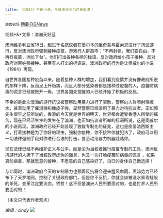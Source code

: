 ```yaml
---
title: 《1984》不是小说，今日澳洲沦为昨日香港！
---
```

`澳喜农场` [轉載自GNews](https://gnews.org/zh-hans/1549515/)

视频*&*文章：澳洲天好蓝

澳洲维多利亚省18日，超过千名抗议者在墨尔本的里奇蒙与霍索恩进行了抗议游行，反对澳洲政府强制接种疫苗。游戏行人群高呼：“不再封锁，我们要自由，不再有疫苗，洲长下台”。他们打出各种各样的标语，反对政府给小孩子接种，反对政府对百姓强接种。甚至有人打出的标语说，澳洲政府的行为是让奥威尔的小说《1984》再现。

自世界各国接种疫苗以来，随着接种人群的增加，我们看到疫情并没有像政府所说的那样下降，反而呈上升趋势，而且大部分感染者都是接种过疫苗的人，疫苗防病毒的谎言已经被掀开一角，世界各国先觉醒的人已经开始了积极的反抗。

不幸的是此次澳洲的游行抗议被警察动用暴力进行了驱散，警察向人群喷射辣椒水，甚至动用了催泪弹和橡皮子弹，显然警察已经滥用了暴力对待抗议者。正如郭先生很早之前所说的，香港的今天就是世界的明天，世界都会遭受香港人所受的痛苦，现在已经活生生的发生在了澳洲，也正如抗议者所举的标语所说，这是奥威尔的小说再现。澳洲政府已经开始显现了独裁专制化的征兆，这也是疫苗法西斯主义，打着接种是为了你好的理由，强制你接种，你不接种你就犯法了，政府可以用一切法律强制手段对你进行合法的打击，甚至动用暴力机器践踏你。

现在法律已经不再维护正义与公平，而是沦为当权者推行疫苗专制的工具，澳洲反抗游行的人撕下了当权政府虚伪的面具，也又一次打脸疫苗防病毒的谎言 ，如果真防病毒，那就愿意的接种，不愿意的自己感染好了，自已的身体自己做选择！

与此同时，澳洲政府今天的专制暴力也预着反抗将会迎来腥风血雨，黑暗势力已经布下了天罗地网，控制了关键政府部门，但是你不反抗，你就会如被温水煮青蛙般的杀死，变革注定要流血，牺牲！这不但是澳洲人民所要面对的，也是世界人民所要面对的！

（本文只代表作者观点）

*编辑：cindy*
![](https://assets.gnews.org/wp-content/uploads/2021/09/澳喜图标2-1.jpg)
